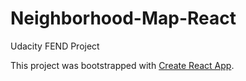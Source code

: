 # Neighborhood-Map-React
Udacity FEND Project

This project was bootstrapped with [Create React App](https://github.com/facebookincubator/create-react-app).
